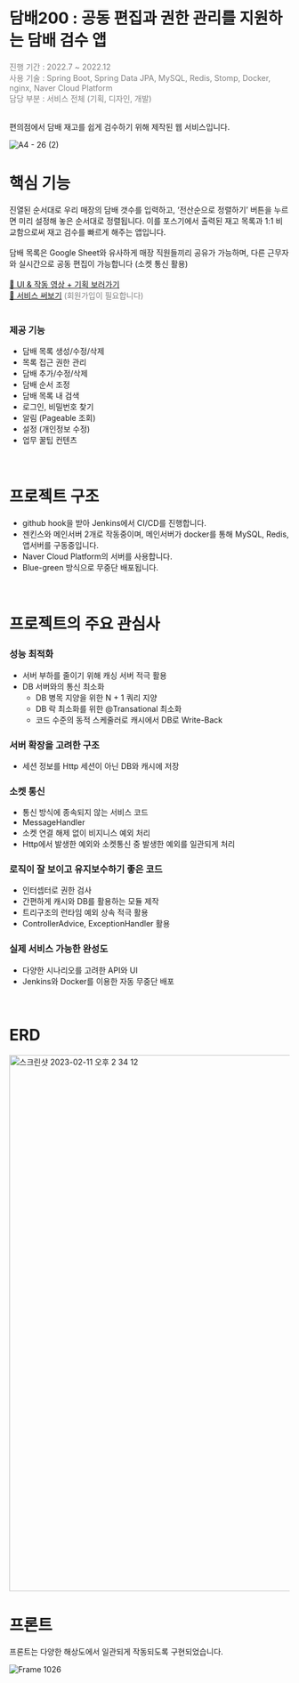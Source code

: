 # 담배200 : 공동 편집과 권한 관리를 지원하는 담배 검수 앱
<div style="color:#808080"> 진행 기간 : 2022.7 ~ 2022.12 
<br/>
사용 기술 : Spring Boot, Spring Data JPA, MySQL, Redis, Stomp, Docker, nginx, Naver Cloud Platform 
<br/>
담당 부분 : 서비스 전체 (기획, 디자인, 개발) </div>
<br/>

편의점에서 담배 재고를 쉽게 검수하기 위해 제작된 웹 서비스입니다.


![A4 - 26 (2)](https://user-images.githubusercontent.com/66104031/218244917-db45b460-fd2a-4c0c-93c9-8150a3d9eff2.jpg)

# 핵심 기능
진열된 순서대로 우리 매장의 담배 갯수를 입력하고, ‘전산순으로 정렬하기’ 버튼을 누르면 미리 설정해 놓은 순서대로 정렬됩니다. 이를 포스기에서 출력된 재고 목록과 1:1 비교함으로써 재고 검수를 빠르게 해주는 앱입니다. 
<br />
<br />
담배 목록은 Google Sheet와 유사하게 매장 직원들끼리 공유가 가능하며, 다른 근무자와 실시간으로 공동 편집이 가능합니다 (소켓 통신 활용)
<br/><br/>
[🔗 UI & 작동 영상 + 기획 보러가기](http://shorturl.at/svKX8)
<br/>
[🔗 서비스 써보기](http://118.67.135.98/) <span style="color:#808080"> (회원가입이 필요합니다) </span>
<br />
<br />


### 제공 기능
- 담배 목록 생성/수정/삭제
- 목록 접근 권한 관리
- 담배 추가/수정/삭제
- 담배 순서 조정
- 담배 목록 내 검색
- 로그인, 비밀번호 찾기
- 알림 (Pageable 조회)
- 설정 (개인정보 수정)
- 업무 꿀팁 컨텐츠

<br />

#  프로젝트 구조
- github hook을 받아 Jenkins에서 CI/CD를 진행합니다.
- 젠킨스와 메인서버 2개로 작동중이며, 메인서버가 docker를 통해 MySQL, Redis, 앱서버를 구동중입니다.
- Naver Cloud Platform의 서버를 사용합니다.
- Blue-green 방식으로 무중단 배포됩니다.

<br />

# 프로젝트의 주요 관심사

### 성능 최적화
- 서버 부하를 줄이기 위해 캐싱 서버 적극 활용
- DB 서버와의 통신 최소화
  - DB 병목 지양을 위한 N + 1 쿼리 지양
  - DB 락 최소화를 위한 @Transational 최소화
  - 코드 수준의 동적 스케줄러로 캐시에서 DB로 Write-Back
  
### 서버 확장을 고려한 구조
- 세션 정보를 Http 세션이 아닌 DB와 캐시에 저장

### 소켓 통신
- 통신 방식에 종속되지 않는 서비스 코드
- MessageHandler
- 소켓 연결 해제 없이 비지니스 예외 처리
- Http에서 발생한 예외와 소켓통신 중 발생한 예외를 일관되게 처리

### 로직이 잘 보이고 유지보수하기 좋은 코드
- 인터셉터로 권한 검사
- 간편하게 캐시와 DB를 활용하는 모듈 제작 
- 트리구조의 런타임 예외 상속 적극 활용
- ControllerAdvice, ExceptionHandler 활용

### 실제 서비스 가능한 완성도
- 다양한 시나리오를 고려한 API와 UI
- Jenkins와 Docker를 이용한 자동 무중단 배포
  

<br />

# ERD
<img width="964" alt="스크린샷 2023-02-11 오후 2 34 12" src="https://user-images.githubusercontent.com/66104031/218242222-d24978f9-f91e-4909-98b5-8f1ca3278fa3.png">

<br />

# 프론트
프론트는 다양한 해상도에서 일관되게 작동되도록 구현되었습니다.

![Frame 1026](https://user-images.githubusercontent.com/66104031/218243078-ff6ce815-1281-4749-8a28-e1ed5c19278d.png)
